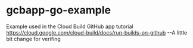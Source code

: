 # gcbapp-go-example
Example used in the Cloud Build GitHub app tutorial
https://cloud.google.com/cloud-build/docs/run-builds-on-github
--A little bit change for verifing  
